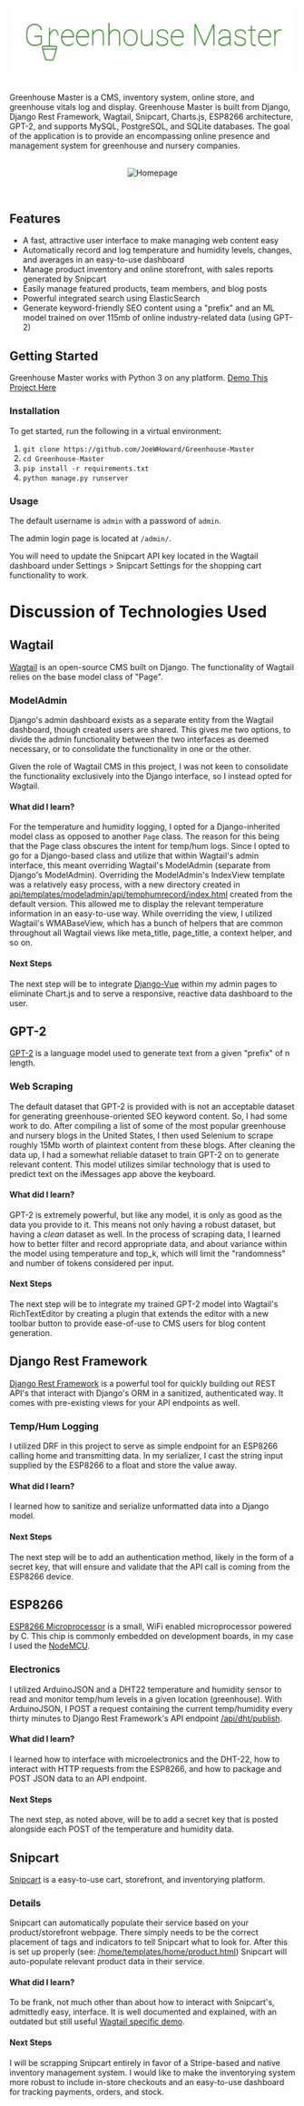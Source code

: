 <p align="center"><img src="docs/logo.png" alt="Greenhouse Master"></p>
<br>
Greenhouse Master is a CMS, inventory system, online store, and greenhouse vitals log and display.  
Greenhouse Master is built from Django, Django Rest Framework, Wagtail, Snipcart, Charts.js, ESP8266 architecture, GPT-2, and supports MySQL, PostgreSQL, and SQLite databases.  The goal of the application is to provide an encompassing online presence and management system for greenhouse and nursery companies.
<br><br>
<p align="center"><img src="docs/homepage.png" alt="Homepage"></p>
<br>

## Features
* A fast, attractive user interface to make managing web content easy
* Automatically record and log temperature and humidity levels, changes, and averages in an easy-to-use dashboard
* Manage product inventory and online storefront, with sales reports generated by Snipcart
* Easily manage featured products, team members, and blog posts
* Powerful integrated search using ElasticSearch
* Generate keyword-friendly SEO content using a "prefix" and an ML model trained on over 115mb of online industry-related data (using GPT-2)


## Getting Started
Greenhouse Master works with Python 3 on any platform.
[Demo This Project Here](https://greenhouse-master-demo.herokuapp.com/)
### Installation
To get started, run the following in a virtual environment:
1. `git clone https://github.com/JoeWHoward/Greenhouse-Master`
2. `cd Greenhouse-Master`
3. `pip install -r requirements.txt`
4. `python manage.py runserver`

### Usage
The default username is `admin` with a password of `admin`.

The admin login page is located at `/admin/`.

You will need to update the Snipcart API key located in the Wagtail dashboard under Settings > Snipcart Settings for the shopping cart functionality to work.

# Discussion of Technologies Used
## Wagtail
[Wagtail](https://github.com/wagtail/wagtail) is an open-source CMS built on Django.  The functionality of Wagtail relies on the base model class of "Page".
### ModelAdmin
Django's admin dashboard exists as a separate entity from the Wagtail dashboard, though created users are shared.  This gives me two options, to divide the admin functionality between the two interfaces as deemed necessary, or to consolidate the functionality in one or the other.

Given the role of Wagtail CMS in this project, I was not keen to consolidate the functionality exclusively into the Django interface, so I instead opted for Wagtail.
#### What did I learn?
For the temperature and humidity logging, I opted for a Django-inherited model class as opposed to another `Page` class.  The reason for this being that the Page class obscures the intent for temp/hum logs.  Since I opted to go for a Django-based class and utilize that within Wagtail's admin interface, this meant overriding Wagtail's ModelAdmin (separate from Django's ModelAdmin).  Overriding the ModelAdmin's IndexView template was a relatively easy process, with a new directory created in [api/templates/modeladmin/api/temphumrecord/index.html](https://github.com/JoeWHoward/Greenhouse-Master/blob/master/api/templates/modeladmin/api/temphumrecord/index.html) created from the default version.  This allowed me to display the relevant temperature information in an easy-to-use way.  While overriding the view, I utilized Wagtail's WMABaseView, which has a bunch of helpers that are common throughout all Wagtail views like meta_title, page_title, a context helper, and so on.
#### Next Steps
The next step will be to integrate [Django-Vue](https://github.com/maximdeclercq/django-vue) within my admin pages to eliminate Chart.js and to serve a responsive, reactive data dashboard to the user.

## GPT-2
[GPT-2](https://github.com/openai/gpt-2) is a language model used to generate text from a given "prefix" of n length.
### Web Scraping
The default dataset that GPT-2 is provided with is not an acceptable dataset for generating greenhouse-oriented SEO keyword content.  So, I had some work to do.  After compiling a list of some of the most popular greenhouse and nursery blogs in the United States, I then used Selenium to scrape roughly 15Mb worth of plaintext content from these blogs.  After cleaning the data up, I had a somewhat reliable dataset to train GPT-2 on to generate relevant content.  This model utilizes similar technology that is used to predict text on the iMessages app above the keyboard.
#### What did I learn?
GPT-2 is extremely powerful, but like any model, it is only as good as the data you provide to it.  This means not only having a robust dataset, but having a *clean* dataset as well.  In the process of scraping data, I learned how to better filter and record appropriate data, and about variance within the model using temperature and top_k, which will limit the "randomness" and number of tokens considered per input.
#### Next Steps
The next step will be to integrate my trained GPT-2 model into Wagtail's RichTextEditor by creating a plugin that extends the editor with a new toolbar button to provide ease-of-use to CMS users for blog content generation.

## Django Rest Framework
[Django Rest Framework](https://github.com/encode/django-rest-framework) is a powerful tool for quickly building out REST API's that interact with Django's ORM in a sanitized, authenticated way.  It comes with pre-existing views for your API endpoints as well.
### Temp/Hum Logging
I utilized DRF in this project to serve as simple endpoint for an ESP8266 calling home and transmitting data.  In my serializer, I cast the string input supplied by the ESP8266 to a float and store the value away.
#### What did I learn?
I learned how to sanitize and serialize unformatted data into a Django model.
#### Next Steps
The next step will be to add an authentication method, likely in the form of a secret key, that will ensure and validate that the API call is coming from the ESP8266 device.

## ESP8266
[ESP8266 Microprocessor](https://github.com/esp8266/Arduino) is a small, WiFi enabled microprocessor powered by C.  This chip is commonly embedded on development boards, in my case I used the [NodeMCU](https://github.com/nodemcu/nodemcu-firmware).
### Electronics
I utilized ArduinoJSON and a DHT22 temperature and humidity sensor to read and monitor temp/hum levels in a given location (greenhouse).  With ArduinoJSON, I POST a request containing the current temp/humidity every thirty minutes to Django Rest Framework's API endpoint [/api/dht/publish](https://github.com/JoeWHoward/Greenhouse-Master/blob/master/api/serializers.py).
#### What did I learn?
I learned how to interface with microelectronics and the DHT-22, how to interact with HTTP requests from the ESP8266, and how to package and POST JSON data to an API endpoint.
#### Next Steps
The next step, as noted above, will be to add a secret key that is posted alongside each POST of the temperature and humidity data.

## Snipcart
[Snipcart](https://snipcart.com) is a easy-to-use cart, storefront, and inventorying platform.
### Details
Snipcart can automatically populate their service based on your product/storefront webpage.  There simply needs to be the correct placement of tags and indicators to tell Snipcart what to look for.  After this is set up properly (see:  [/home/templates/home/product.html](https://github.com/JoeWHoward/Greenhouse-Master/blob/master/home/templates/home/product.html)) Snipcart will auto-populate relevant product data in their service.
#### What did I learn?
To be frank, not much other than about how to interact with Snipcart's, admittedly easy, interface.  It is well documented and explained, with an outdated but still useful [Wagtail specific demo](https://snipcart.com/blog/django-ecommerce-tutorial-wagtail-cms).
#### Next Steps
I will be scrapping Snipcart entirely in favor of a Stripe-based and native inventory management system.  I would like to make the inventorying system more robust to include in-store checkouts and an easy-to-use dashboard for tracking payments, orders, and stock.
